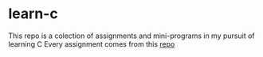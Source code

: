 # learn-c
This repo is a colection of assignments and mini-programs in my pursuit of learning C
Every assignment comes from this [repo](https://github.com/h0mbre/Learning-C)
